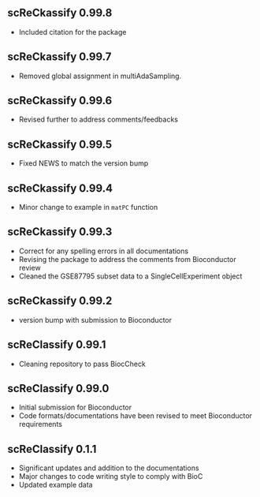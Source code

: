 ## scReCkassify 0.99.8
* Included citation for the package

## scReCkassify 0.99.7
* Removed global assignment in multiAdaSampling.

## scReCkassify 0.99.6
* Revised further to address comments/feedbacks

## scReCkassify 0.99.5
* Fixed NEWS to match the version bump


## scReCkassify 0.99.4
* Minor change to example in `matPC` function


## scReCkassify 0.99.3
* Correct for any spelling errors in all documentations
* Revising the package to address the comments from Bioconductor review
* Cleaned the GSE87795 subset data to a SingleCellExperiment object


## scReCkassify 0.99.2
* version bump with submission to Bioconductor

## scReClassify 0.99.1
* Cleaning repository to pass BiocCheck

## scReClassify 0.99.0
* Initial submission for Bioconductor
* Code formats/documentations have been revised to meet Bioconductor 
requirements

## scReClassify 0.1.1

* Significant updates and addition to the documentations
* Major changes to code writing style to comply with BioC
* Updated example data
